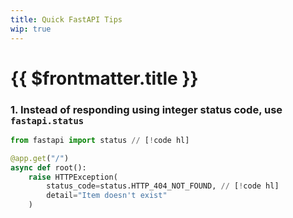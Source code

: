 ```yaml
---
title: Quick FastAPI Tips
wip: true
---
```


# {{ $frontmatter.title }}

### 1. Instead of responding using integer status code, use `fastapi.status`

```py
from fastapi import status // [!code hl]

@app.get("/")
async def root():
    raise HTTPException(
        status_code=status.HTTP_404_NOT_FOUND, // [!code hl]
        detail="Item doesn't exist"
    )
```
